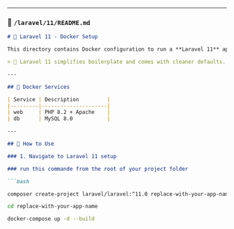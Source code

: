 
---

### 📁 `/laravel/11/README.md`

```md
# 🐳 Laravel 11 - Docker Setup

This directory contains Docker configuration to run a **Laravel 11** app with **Apache**, **PHP 8.2**, and **MySQL 8**.

> 🔔 Laravel 11 simplifies boilerplate and comes with cleaner defaults. This setup is ideal for local development or containerized CI.

---

## 🔧 Docker Services

| Service | Description         |
|---------|---------------------|
| web     | PHP 8.2 + Apache    |
| db      | MySQL 8.0           |

---

## 🚀 How to Use

### 1. Navigate to Laravel 11 setup

### run this commande from the root of your project folder

```bash

composer create-project laravel/laravel:^11.0 replace-with-your-app-name

cd replace-with-your-app-name

docker-compose up -d --build

